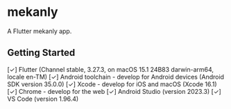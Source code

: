 # mekanly

A Flutter mekanly app.

## Getting Started

[✓] Flutter (Channel stable, 3.27.3, on macOS 15.1 24B83 darwin-arm64, locale en-TM)
[✓] Android toolchain - develop for Android devices (Android SDK version 35.0.0)
[✓] Xcode - develop for iOS and macOS (Xcode 16.1)
[✓] Chrome - develop for the web
[✓] Android Studio (version 2023.3)
[✓] VS Code (version 1.96.4)
 <!-- dart run build_runner build --delete-conflicting-outputs      -->